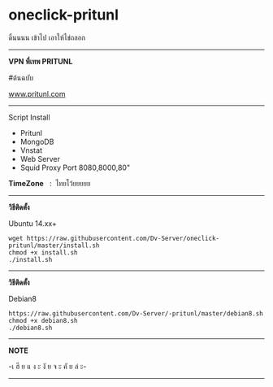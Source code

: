 # oneclick-pritunl
ดิ้นนนน เข้าไป เอาให้ไข่ถลอก
______________________________________________
**VPN พี่เทพ PRITUNL** 

#ต้นฉบับ

www.pritunl.com

_______________________________________________
Script Install
- Pritunl
- MongoDB
- Vnstat
- Web Server
- Squid Proxy Port 8080,8000,80"

**TimeZone**   :  ไทยโว้ยยยยย

_________________________________________________
**วิธีติดตั้ง**

Ubuntu 14.xx+
```
wget https://raw.githubusercontent.com/Dv-Server/oneclick-pritunl/master/install.sh
chmod +x install.sh
./install.sh
```

__________________________________________________
**วิธีติดตั้ง**

Debian8
```
https://raw.githubusercontent.com/Dv-Server/-pritunl/master/debian8.sh
chmod +x debian8.sh
./debian8.sh
```

__________________________________________________
**NOTE**

 -เ ฮี ย แ ง ะ งั ย จ ะ คั ย ล่ ะ-
___________________________________________________
